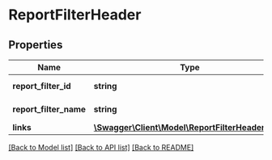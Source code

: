 # ReportFilterHeader

## Properties
Name | Type | Description | Notes
------------ | ------------- | ------------- | -------------
**report_filter_id** | **string** | Report filter identifier | 
**report_filter_name** | **string** | Report filter name | 
**links** | [**\Swagger\Client\Model\ReportFilterHeaderLinks**](ReportFilterHeaderLinks.md) |  | 

[[Back to Model list]](../README.md#documentation-for-models) [[Back to API list]](../README.md#documentation-for-api-endpoints) [[Back to README]](../README.md)


